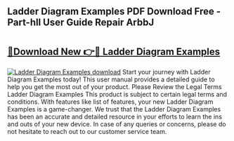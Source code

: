 ## Ladder Diagram Examples PDF Download Free - Part-hll User Guide Repair ArbbJ

# <h2><a href="http://dfl58c8.blite.top/?on=Ladder+Diagram+Examples">🔗Download New 👉🔴 Ladder Diagram Examples</a></h2>

[![Ladder Diagram Examples download](https://i.imgur.com/lujVjoI.png)](http://dfl58c8.blite.top/?on=Ladder+Diagram+Examples)
Start your journey with Ladder Diagram Examples today! This user manual provides a detailed guide to help you get the most out of your product. Please Review the Legal Terms Ladder Diagram Examples This product is subject to certain legal terms and conditions. With features like list of features, your new Ladder Diagram Examples is a game-changer. We trust that the Ladder Diagram Examples has been an accurate and detailed resource in your efforts to learn the ins and outs of your new device. In case of any queries or concerns, please do not hesitate to reach out to our customer service team.

